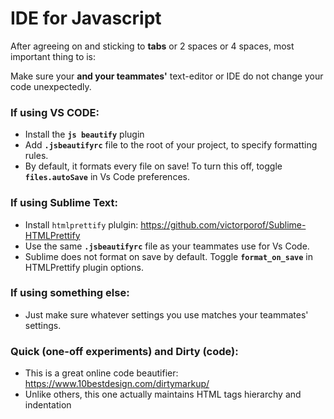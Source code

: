 # IDE for Javascript  
  
After agreeing on and sticking to **tabs** or 2 spaces or 4 spaces, most important thing to is:  
  
Make sure your **and your teammates'** text-editor or IDE do not change your code unexpectedly.  
  
### If using VS CODE:  
* Install the **`js beautify`** plugin  
* Add **`.jsbeautifyrc`** file to the root of your project, to specify formatting rules.  
* By default, it formats every file on save! To turn this off, toggle **`files.autoSave`** in Vs Code preferences.  
  
### If using Sublime Text:  
* Install `htmlprettify` plulgin: https://github.com/victorporof/Sublime-HTMLPrettify  
* Use the same **`.jsbeautifyrc`** file as your teammates use for Vs Code.  
* Sublime does not format on save by default. Toggle **`format_on_save`** in HTMLPrettify plugin options.  
  
### If using something else:  
* Just make sure whatever settings you use matches your teammates' settings.  
  
### Quick (one-off experiments) and Dirty (code):  
* This is a great online code beautifier: <br />https://www.10bestdesign.com/dirtymarkup/  
* Unlike others, this one actually maintains HTML tags hierarchy and indentation  
  
